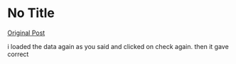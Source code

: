 # No Title

[Original Post](https://discourse.onlinedegree.iitm.ac.in/t/161120/154)

<p>i loaded the data again as you said and clicked on check again. then it gave correct</p>